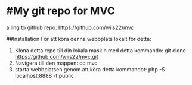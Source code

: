 #My git repo for MVC
======================

a ling to github repo:
https://github.com/wiis22/mvc

##Installation
För att köra denna webbplats lokalt för detta:
1. Klona detta repo till din lokala maskin med detta kommando:
git clone https://github.com/wiis22/mvc.git
2. Navigera till den mappen:
cd mvc
3. starta webbplatsen genom att köra detta kommandot:
php -S localhost:8888 -t public